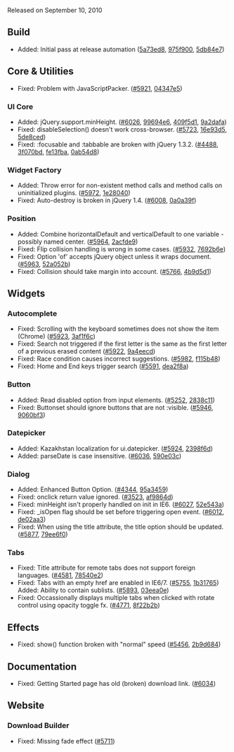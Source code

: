<script>{
	"title": "jQuery UI 1.8.5 Changelog"
}</script>

Released on September 10, 2010

## Build

* Added: Initial pass at release automation ([5a73ed8](https://github.com/jquery/jquery-ui/commit/5a73ed8dec3c1fbb9ec6b309dab22571eec58988), [975f900](https://github.com/jquery/jquery-ui/commit/975f900e177eff0ca05f7df64a79263fd92cdd9d), [5db84e7](https://github.com/jquery/jquery-ui/commit/5db84e7db1ff76f72583d668bd62e04fb284fd11))

## Core &amp; Utilities

* Fixed: Problem with JavaScriptPacker. ([#5921](http://bugs.jqueryui.com/ticket/5921), [04347e5](https://github.com/jquery/jquery-ui/commit/04347e5a0daadf021995328616102816fb8b2d4c))

### UI Core

* Added: jQuery.support.minHeight. ([#6026](http://bugs.jqueryui.com/ticket/6026), [99694e6](https://github.com/jquery/jquery-ui/commit/99694e6fec88c0fbb10144f856073f01cd44091f), [409f5d1](https://github.com/jquery/jquery-ui/commit/409f5d1ba0fe572e8a208a550c42aed516fc4fe3), [9a2dafa](https://github.com/jquery/jquery-ui/commit/9a2dafa94828fc43537c6fbfd133be84ca55d04b))
* Fixed: disableSelection() doesn't work cross-browser. ([#5723](http://bugs.jqueryui.com/ticket/5723), [16e93d5](https://github.com/jquery/jquery-ui/commit/16e93d5189a5aed10df23e85b5d40b14d126eede), [5de8ced](https://github.com/jquery/jquery-ui/commit/5de8ced5d9e8b18d96cb2e3868123dd41402fc00))
* Fixed: :focusable and :tabbable are broken with jQuery 1.3.2. ([#4488](http://bugs.jqueryui.com/ticket/4488), [3f070bd](https://github.com/jquery/jquery-ui/commit/3f070bdc62a8d00ca6d8428b1a1fe9e39ff72c65), [fe13fba](https://github.com/jquery/jquery-ui/commit/fe13fbadd45b59fb67ce6b47c5aea6231596a7c7), [0ab54d8](https://github.com/jquery/jquery-ui/commit/0ab54d87dc521b73819a3ac480f7aa94365e52e2))

### Widget Factory

* Added: Throw error for non-existent method calls and method calls on uninitialized plugins. ([#5972](http://bugs.jqueryui.com/ticket/5972), [1e28040](https://github.com/jquery/jquery-ui/commit/1e28040cf358d0fe81ee83a2e35d7dbb65362afa))
* Fixed: Auto-destroy is broken in jQuery 1.4. ([#6008](http://bugs.jqueryui.com/ticket/6008), [0a0a39f](https://github.com/jquery/jquery-ui/commit/0a0a39f896f83412dc91bedd6819c3a3a0932302))

### Position

* Added: Combine horizontalDefault and verticalDefault to one variable - possibly named center. ([#5964](http://bugs.jqueryui.com/ticket/5964), [2acfde9](https://github.com/jquery/jquery-ui/commit/2acfde9e5e411ece98bf7877212f0100d1c8c489))
* Fixed: Flip collision handling is wrong in some cases. ([#5932](http://bugs.jqueryui.com/ticket/5932), [7692b6e](https://github.com/jquery/jquery-ui/commit/7692b6e65f27c9e37aaec45d92e120fbd43288d9))
* Fixed: Option 'of' accepts jQuery object unless it wraps document. ([#5963](http://bugs.jqueryui.com/ticket/5963), [52a052b](https://github.com/jquery/jquery-ui/commit/52a052be79d21aa519ccb513dc00a7c54868ef03))
* Fixed: Collision should take margin into account. ([#5766](http://bugs.jqueryui.com/ticket/5766), [4b9d5d1](https://github.com/jquery/jquery-ui/commit/4b9d5d1b5bd36726c6e49b105c0f75649cca1ae4))

## Widgets

### Autocomplete

* Fixed: Scrolling with the keyboard sometimes does not show the item (Chrome) ([#5923](http://bugs.jqueryui.com/ticket/5923), [3af1f6c](https://github.com/jquery/jquery-ui/commit/3af1f6c1ce7aedc35d3852422c891f7a2a545a47))
* Fixed: Search not triggered if the first letter is the same as the first letter of a previous erased content ([#5922](http://bugs.jqueryui.com/ticket/5922), [9a4eecd](https://github.com/jquery/jquery-ui/commit/9a4eecdf85bf0a3accd7acb9fead64d6b5aad18e))
* Fixed: Race condition causes incorrect suggestions. ([#5982](http://bugs.jqueryui.com/ticket/5982), [f115b48](https://github.com/jquery/jquery-ui/commit/f115b48d2bd79aff1f65fb895d1ebc9517d82edc))
* Fixed: Home and End keys trigger search ([#5591](http://bugs.jqueryui.com/ticket/5591), [dea2f8a](https://github.com/jquery/jquery-ui/commit/dea2f8a7fc1d7c1d8fbf69aa50d7c1f28c3f35b6))

### Button

* Added: Read disabled option from input elements. ([#5252](http://bugs.jqueryui.com/ticket/5252), [2838c11](https://github.com/jquery/jquery-ui/commit/2838c11ea8fa1bd8dfffe27a6e28dee6d3e0d423))
* Fixed: Buttonset should ignore buttons that are not :visible. ([#5946](http://bugs.jqueryui.com/ticket/5946), [9060bf3](https://github.com/jquery/jquery-ui/commit/9060bf3d09a547563e94815f9e0a1c4908ebd904))

### Datepicker

* Added: Kazakhstan localization for ui.datepicker. ([#5924](http://bugs.jqueryui.com/ticket/5924), [2398f6d](https://github.com/jquery/jquery-ui/commit/2398f6d23a477dec6bcda364b93e2055bbae7864))
* Added: parseDate is case insensitive. ([#6036](http://bugs.jqueryui.com/ticket/6036), [590e03c](https://github.com/jquery/jquery-ui/commit/590e03cc328879f67b2350b76b50ec34d559739e))

### Dialog

* Added: Enhanced Button Option. ([#4344](http://bugs.jqueryui.com/ticket/4344), [95a3459](https://github.com/jquery/jquery-ui/commit/95a34593f98217e3a99f223e2ef3ca0a0fa8343b))
* Fixed: onclick return value ignored. ([#3523](http://bugs.jqueryui.com/ticket/3523), [af9864d](https://github.com/jquery/jquery-ui/commit/af9864dcc439bf8d04f4ade248725cc217f66d56))
* Fixed: minHeight isn't properly handled on init in IE6. ([#6027](http://bugs.jqueryui.com/ticket/6027), [52e543a](https://github.com/jquery/jquery-ui/commit/52e543a63760d9e9ca17e04e796ca80646326f4a))
* Fixed: _isOpen flag should be set before triggering open event. ([#6012](http://bugs.jqueryui.com/ticket/6012), [de02aa3](https://github.com/jquery/jquery-ui/commit/de02aa34a80eec32ad19e0c83ac88073ee551483))
* Fixed: When using the title attribute, the title option should be updated. ([#5877](http://bugs.jqueryui.com/ticket/5877), [79ee6f0](https://github.com/jquery/jquery-ui/commit/79ee6f0d7b94b71d89f30019e66a1746696d5608))

### Tabs

* Fixed: Title attribute for remote tabs does not support foreign languages. ([#4581](http://bugs.jqueryui.com/ticket/4581), [78540e2](https://github.com/jquery/jquery-ui/commit/78540e2c0c19a39922d19846333740d416b5b487))
* Fixed: Tabs with an empty href are enabled in IE6/7. ([#5755](http://bugs.jqueryui.com/ticket/5755), [1b31765](https://github.com/jquery/jquery-ui/commit/1b3176565561ccbd0c904620ae97690aff41b90b))
Added: Ability to contain sublists. ([#5893](http://bugs.jqueryui.com/ticket/5893), [03eea0e](https://github.com/jquery/jquery-ui/commit/03eea0e39dc15b5fc8c811461dd7c08b9e09f660))
* Fixed: Occassionally displays multiple tabs when clicked with rotate control using opacity toggle fx. ([#4771](http://bugs.jqueryui.com/ticket/4771), [8f22b2b](https://github.com/jquery/jquery-ui/commit/8f22b2b6b3e7ecf0b1f49f81e1fd65e5b2c7a9cb))

## Effects

* Fixed: show() function broken with "normal" speed ([#5456](http://bugs.jqueryui.com/ticket/5456), [2b9d684](https://github.com/jquery/jquery-ui/commit/2b9d684d1aed0fb50fba916ff8c69be5cc3fa4ae))

## Documentation

* Fixed: Getting Started page has old (broken) download link. ([#6034](http://bugs.jqueryui.com/ticket/6034))

## Website

### Download Builder

* Fixed: Missing fade effect ([#5711](http://bugs.jqueryui.com/ticket/5711))
